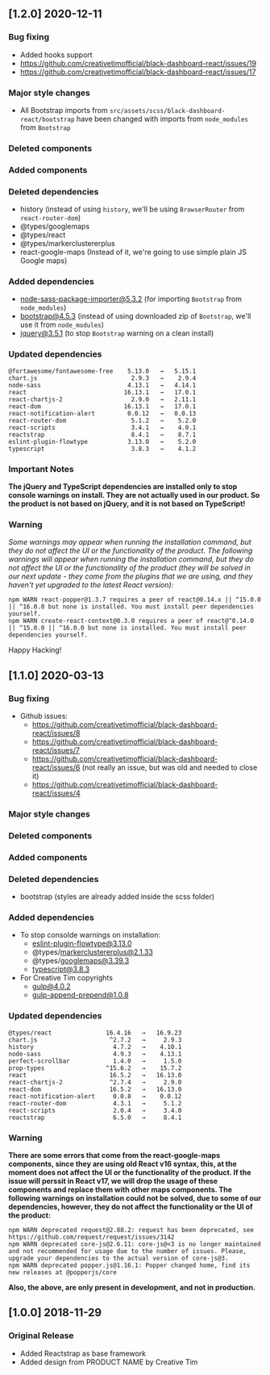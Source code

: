 ## [1.2.0] 2020-12-11
### Bug fixing
- Added hooks support
- https://github.com/creativetimofficial/black-dashboard-react/issues/19
- https://github.com/creativetimofficial/black-dashboard-react/issues/17
### Major style changes
- All Bootstrap imports from `src/assets/scss/black-dashboard-react/bootstrap` have been changed with imports from `node_modules` from `Bootstrap`
### Deleted components
### Added components
### Deleted dependencies
- history (instead of using `history`, we'll be using `BrowserRouter` from `react-router-dom`)
- @types/googlemaps
- @types/react
- @types/markerclustererplus
- react-google-maps (Instead of it, we're going to use simple plain JS Google maps)
### Added dependencies
+ node-sass-package-importer@5.3.2 (for importing `Bootstrap` from `node_modules`)
+ bootstrap@4.5.3 (instead of using downloaded zip of `Bootstrap`, we'll use it from `node_modules`)
+ jquery@3.5.1 (to stop `Bootstrap` warning on a clean install)
### Updated dependencies
```
@fortawesome/fontawesome-free    5.13.0   →   5.15.1
chart.js                          2.9.3   →    2.9.4
node-sass                        4.13.1   →   4.14.1
react                           16.13.1   →   17.0.1
react-chartjs-2                   2.9.0   →   2.11.1
react-dom                       16.13.1   →   17.0.1
react-notification-alert         0.0.12   →   0.0.13
react-router-dom                  5.1.2   →    5.2.0
react-scripts                     3.4.1   →    4.0.1
reactstrap                        8.4.1   →    8.7.1
eslint-plugin-flowtype           3.13.0   →    5.2.0
typescript                        3.8.3   →    4.1.2
```
### Important Notes
**The jQuery and TypeScript dependencies are installed only to stop console warnings on install. They are not actually used in our product. So the product is not based on jQuery, and it is not based on TypeScript!**
### Warning
_Some warnings may appear when running the installation command, but they do not affect the UI or the functionality of the product._
_The following warnings will appear when running the installation command, but they do not affect the UI or the functionality of the product (they will be solved in our next update - they come from the plugins that we are using, and they haven't yet upgraded to the latest React version):_
```
npm WARN react-popper@1.3.7 requires a peer of react@0.14.x || ^15.0.0 || ^16.0.0 but none is installed. You must install peer dependencies yourself.
npm WARN create-react-context@0.3.0 requires a peer of react@^0.14.0 || ^15.0.0 || ^16.0.0 but none is installed. You must install peer dependencies yourself.
```
Happy Hacking!

## [1.1.0] 2020-03-13
### Bug fixing
- Github issues:
  - https://github.com/creativetimofficial/black-dashboard-react/issues/8
  - https://github.com/creativetimofficial/black-dashboard-react/issues/7
  - https://github.com/creativetimofficial/black-dashboard-react/issues/6 (not really an issue, but was old and needed to close it)
  - https://github.com/creativetimofficial/black-dashboard-react/issues/4
### Major style changes
### Deleted components
### Added components
### Deleted dependencies
- bootstrap (styles are already added inside the scss folder)
### Added dependencies
- To stop consolde warnings on installation:
  + eslint-plugin-flowtype@3.13.0
  + @types/markerclustererplus@2.1.33
  + @types/googlemaps@3.39.3
  + typescript@3.8.3
- For Creative Tim copyrights
  + gulp@4.0.2
  + gulp-append-prepend@1.0.8
### Updated dependencies
```
@types/react               16.4.16   →   16.9.23
chart.js                    ^2.7.2   →     2.9.3
history                      4.7.2   →    4.10.1
node-sass                    4.9.3   →    4.13.1
perfect-scrollbar            1.4.0   →     1.5.0
prop-types                 ^15.6.2   →    15.7.2
react                       16.5.2   →   16.13.0
react-chartjs-2             ^2.7.4   →     2.9.0
react-dom                   16.5.2   →   16.13.0
react-notification-alert     0.0.8   →    0.0.12
react-router-dom             4.3.1   →     5.1.2
react-scripts                2.0.4   →     3.4.0
reactstrap                   6.5.0   →     8.4.1
```
### Warning
**There are some errors that come from the react-google-maps components, since they are using old React v16 syntax, this, at the moment does not affect the UI or the functionality of the product. If the issue will perssit in React v17, we will drop the usage of these components and replace them with other maps components. The following warnings on installation could not be solved, due to some of our dependencies, however, they do not affect the functionality or the UI of the product:**
```
npm WARN deprecated request@2.88.2: request has been deprecated, see https://github.com/request/request/issues/3142
npm WARN deprecated core-js@2.6.11: core-js@<3 is no longer maintained and not recommended for usage due to the number of issues. Please, upgrade your dependencies to the actual version of core-js@3.
npm WARN deprecated popper.js@1.16.1: Popper changed home, find its new releases at @popperjs/core
```
**Also, the above, are only present in development, and not in production.**


## [1.0.0] 2018-11-29
### Original Release
- Added Reactstrap as base framework
- Added design from PRODUCT NAME by Creative Tim
